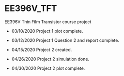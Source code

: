 # EE396V_TFT
EE396V Thin Film Transistor course project

- 03/10/2020 Project 1 plot complete.

- 03/12/2020 Project 1 Question 2 and report complete.

- 04/15/2020 Project 2 created.

- 04/26/2020 Project 2 simulation done.

- 04/30/2020 Project 2 plot complete.
